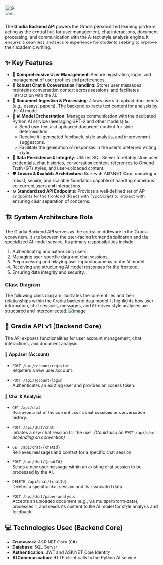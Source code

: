<div style="margin-bottom: 20px;"> <img src="https://github.com/user-attachments/assets/bb290fe1-8a6c-40e5-92cd-b3e6646edf6c" alt="Gradia Logo" height="32" style="margin-bottom: 10px; vertical-align: 10px;"> <br> </div>

The **Gradia Backend API** powers the Gradia personalized learning platform, acting as the central hub for user management, chat interactions, document processing, and communication with the AI text style analysis engine. It ensures a seamless and secure experience for students seeking to improve their academic writing.

## ✨ Key Features

*   👤 **Comprehensive User Management**: Secure registration, login, and management of user profiles and preferences.
*   💬 **Robust Chat & Conversation Handling**: Stores user messages, maintains conversation context across sessions, and facilitates interaction with the AI.
*   📄 **Document Ingestion & Processing**: Allows users to upload documents (e.g., essays, papers). The backend extracts text content for analysis by the AI model.
*   🤖 **AI Model Orchestration**: Manages communication with the dedicated Python AI service (leveraging GPT-2 and other models) to:
    *   Send user text and uploaded document content for style determination.
    *   Receive AI-generated feedback, style analysis, and improvement suggestions.
    *   Facilitate the generation of responses in the user's preferred writing style.
*   💾 **Data Persistence & Integrity**: Utilizes SQL Server to reliably store user credentials, chat histories, conversation context, references to Ground Truth (GT) styles, and user-uploaded content.
*   🛡️ **Secure & Scalable Architecture**: Built with ASP.NET Core, ensuring a robust, secure, and scalable foundation capable of handling numerous concurrent users and interactions.
*   ⚙️ **Standardized API Endpoints**: Provides a well-defined set of API endpoints for the frontend (React with TypeScript) to interact with, ensuring clear separation of concerns.

## 🏗️ System Architecture Role

The Gradia Backend API serves as the critical middleware in the Gradia ecosystem. It sits between the user-facing frontend application and the specialized AI model service. Its primary responsibilities include:
1.  Authenticating and authorizing users.
2.  Managing user-specific data and chat sessions.
3.  Preprocessing and relaying user input/documents to the AI model.
4.  Receiving and structuring AI model responses for the frontend.
5.  Ensuring data integrity and security.

### Class Diagram

The following class diagram illustrates the core entities and their relationships within the Gradia backend data model. It highlights how user information, chat sessions, messages, and AI-driven style analyses are structured and interconnected.
![image](https://github.com/user-attachments/assets/0f336679-ceda-4197-9a9c-331886821113)

## 🔌 Gradia API v1 (Backend Core)

The API exposes functionalities for user account management, chat interactions, and document analysis.

#### 🧑 AppUser (Account)

- `POST /api/account/register`  
  Registers a new user account.

- `POST /api/account/login`  
  Authenticates an existing user and provides an access token.

#### 💬 Chat & Analysis

- `GET /api/chat`  
  Retrieves a list of the current user's chat sessions or conversation history.

- `POST /api/chat/chat`  
  Initiates a new chat session for the user.
  *(Could also be `POST /api/chat` depending on convention)*

- `GET /api/chat/{chatId}`  
  Retrieves messages and context for a specific chat session.

- `POST /api/chat/{chatId}`  
  Sends a new user message within an existing chat session to be processed by the AI.

- `DELETE /api/chat/{chatId}`  
  Deletes a specific chat session and its associated data.

- `POST /api/chat/paper-analysis`  
  Accepts an uploaded document (e.g., via multipart/form-data), processes it, and sends its content to the AI model for style analysis and feedback.

## 💻 Technologies Used (Backend Core)

*   **Framework**: ASP.NET Core (C#)
*   **Database**: SQL Server
*   **Authentication**: JWT and ASP.NET Core Identity
*   **AI Communication**: HTTP client calls to the Python AI service.
